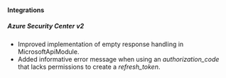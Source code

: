 
#### Integrations
##### Azure Security Center v2
- Improved implementation of empty response handling in MicrosoftApiModule.
- Added informative error message when using an *authorization_code* that lacks permissions to create a *refresh_token*. 

